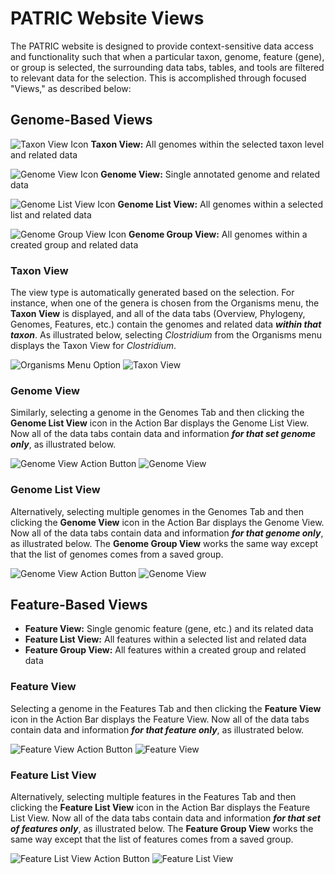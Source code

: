 # PATRIC Website Views

The PATRIC website is designed to provide context-sensitive data access and functionality such that when a particular taxon, genome, feature (gene), or group is selected, the surrounding data tabs, tables, and tools are filtered to relevant data for the selection.  This is accomplished through focused "Views," as described below:

## Genome-Based Views

![Taxon View Icon](./images/taxon_view_icon.png) **Taxon View:** All genomes within the selected taxon level and related data

![Genome View Icon](./images/genome_view_icon.png) **Genome View:** Single annotated genome and related data

![Genome List View Icon](./images/genome_list_view_icon.png) **Genome List View:** All genomes within a selected list and related data

![Genome Group View Icon](./images/genome_group_view_icon.png) **Genome Group View:** All genomes within a created group and related data

### Taxon View
The view type is automatically generated based on the selection. For instance, when one of the genera is chosen from the Organisms menu, the **Taxon View**  is displayed, and all of the data tabs (Overview, Phylogeny, Genomes, Features, etc.) contain the genomes and related data _**within that taxon**_.  As illustrated below, selecting _Clostridium_ from the Organisms menu displays the Taxon View for _Clostridium_. 

![Organisms Menu Option](./images/organisms_menu_taxon.png) 
![Taxon View](./images/taxon_view.png)

### Genome View
Similarly, selecting a genome in the Genomes Tab and then clicking the **Genome List View** icon in the Action Bar displays the Genome List View. Now all of the data tabs contain data and information _**for that set genome only**_, as illustrated below.

![Genome View Action Button](./images/genome_action_button.png) 
![Genome View](./images/genome_view.png)

### Genome List View
Alternatively, selecting multiple genomes in the Genomes Tab and then clicking the **Genome View** icon in the Action Bar displays the Genome View. Now all of the data tabs contain data and information _**for that genome only**_, as illustrated below. The **Genome Group View** works the same way except that the list of genomes comes from a saved group.

![Genome View Action Button](./images/genome_list_action_button.png) 
![Genome View](./images/genome_list_view.png)



## Feature-Based Views
* **Feature View:** Single genomic feature (gene, etc.) and its related data
* **Feature List View:** All features within a selected list and related data
* **Feature Group View:** All features within a created group and related data

### Feature View
Selecting a genome in the Features Tab and then clicking the **Feature View** icon in the Action Bar displays the Feature View. Now all of the data tabs contain data and information _**for that feature only**_, as illustrated below.

![Feature View Action Button](./images/feature_action_button.png) 
![Feature View](./images/feature_view.png)

### Feature List View
Alternatively, selecting multiple features in the Features Tab and then clicking the **Feature List View** icon in the Action Bar displays the Feature List View. Now all of the data tabs contain data and information _**for that set of features only**_, as illustrated below. The **Feature Group View** works the same way except that the list of features comes from a saved group.

![Feature List View Action Button](./images/feature_list_action_button.png) 
![Feature List View](./images/feature_list_view.png)





